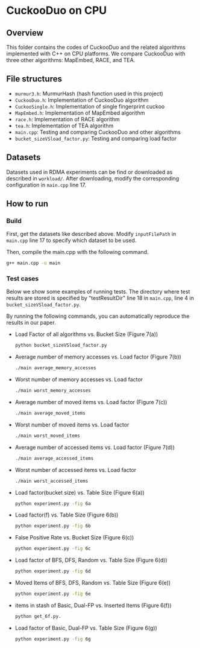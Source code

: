 #  CuckooDuo on CPU

## Overview


This folder contains the codes of CuckooDuo and the related algorithms implemented with C++ on CPU platforms. We compare CuckooDuo with three other algorithms: MapEmbed, RACE, and TEA. 


## File structures

* `murmur3.h`: MurmurHash (hash function used in this project)
* `CuckooDuo.h`: Implementation of CuckooDuo algorithm
* `CuckooSingle.h`: Implementation of single fingerprint cuckoo
* `MapEmbed.h`: Implementation of MapEmbed algorithm
* `race.h`: Implementation of RACE algorithm
* `tea.h`: Implementation of TEA algorithm
* `main.cpp`: Testing and comparing CuckooDuo and other algorithms
* `bucket_sizeVSload_factor.py`: Testing and comparing load factor


## Datasets

Datasets used in RDMA experiments can be find or downloaded as described in `workload/`. After downloading, modify the corresponding configuration in `main.cpp` line 17.

## How to run

### Build

First, get the datasets like described above. Modify `inputFilePath` in `main.cpp` line 17 to specify which dataset to be used.

Then, compile the main.cpp with the following command. 

```bash
g++ main.cpp -o main
```


### Test cases

Below we show some examples of running tests. The directory where test results are stored is specified by "testResultDir" line 18 in `main.cpp`, line 4 in `bucket_sizeVSload_factor.py`. 
 
By running the following commands, you can automatically reproduce the results in our paper. 


* Load Factor of all algorithms vs. Bucket Size (Figure 7(a))

  ```bash
  python bucket_sizeVSload_factor.py
  ```


* Average number of memory accesses vs. Load factor (Figure 7(b))

  ```bash
  ./main average_memory_accesses
  ```


* Worst number of memory accesses vs. Load factor

  ```bash
  ./main worst_memory_accesses
  ```


* Average number of moved items vs. Load factor (Figure 7(c))

  ```bash
  ./main average_moved_items
  ```


* Worst number of moved items vs. Load factor

  ```bash
  ./main worst_moved_items
  ```


* Average number of accessed items vs. Load factor (Figure 7(d))

  ```bash
  ./main average_accessed_items
  ```


* Worst number of accessed items vs. Load factor

  ```bash
  ./main worst_accessed_items
  ```

* Load factor(bucket size) vs. Table Size (Figure 6(a))

  ```bash
  python experiment.py -fig 6a
  ```

* Load factor(f) vs. Table Size (Figure 6(b))

  ```bash
  python experiment.py -fig 6b
  ```

* False Positive Rate vs. Bucket Size (Figure 6(c))

  ```bash
  python experiment.py -fig 6c
  ```

* Load factor of BFS, DFS, Random vs. Table Size (Figure 6(d))

  ```bash
  python experiment.py -fig 6d
  ```

* Moved Items of BFS, DFS, Random vs. Table Size (Figure 6(e))

  ```bash
  python experiment.py -fig 6e
  ```
  
* items in stash of Basic, Dual-FP vs. Inserted Items (Figure 6(f))

  ```bash
  python get_6f.py.
  ```
  
* Load factor of Basic, Dual-FP vs. Table Size (Figure 6(g))

  ```bash
  python experiment.py -fig 6g
  ```
